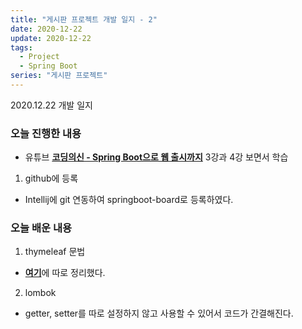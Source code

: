 ```yaml
---
title: "게시판 프로젝트 개발 일지 - 2"
date: 2020-12-22
update: 2020-12-22
tags:
  - Project
  - Spring Boot
series: "게시판 프로젝트"
---
```


2020.12.22 개발 일지

### 오늘 진행한 내용
- 유튜브 <b>[코딩의신 - Spring Boot으로 웹 출시까지](https://www.youtube.com/watch?v=FYkn9KOfkx0&list=PLPtc9qD1979DG675XufGs0-gBeb2mrona)</b> 3강과 4강 보면서 학습

1. github에 등록
- Intellij에 git 연동하여 springboot-board로 등록하였다.

### 오늘 배운 내용
1. thymeleaf 문법
- <b>[여기](https://seonjuleee.github.io/spring/2020/12/22/thymeleaf-syntax/)</b>에 따로 정리했다.

2. lombok
- getter, setter를 따로 설정하지 않고 사용할 수 있어서 코드가 간결해진다.

